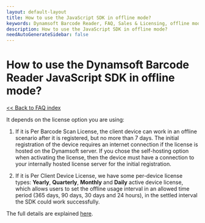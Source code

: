 ```yaml
---
layout: default-layout
title: How to use the JavaScript SDK in offline mode?
keywords: Dynamsoft Barcode Reader, FAQ, Sales & Licensing, offline mode use
description: How to use the JavaScript SDK in offline mode?
needAutoGenerateSidebar: false
---
```


# How to use the Dynamsoft Barcode Reader JavaScript SDK in offline mode?

[<< Back to FAQ index](index.md)


It depends on the license option you are using:

1. If it is Per Barcode Scan License, the client device can work in an offline scenario after it is registered, but no more than 7 days. The initial registration of the device requires an internet connection if the license is hosted on the Dynamsoft server. If you chose the self-hosting option when activating the license, then the device must have a connection to your internally hosted license server for the initial registration.

2. If it is Per Client Device License, we have some per-device license types: **Yearly**, **Quarterly**, **Monthly** and **Daily** active device license, which allows users to set the offline usage interval in an allowed time period (365 days, 90 days, 30 days and 24 hours), in the settled interval the SDK could work successfully. 

The full details are explained [here](https://www.dynamsoft.com/license-server/docs/about/licensefaq.html?ver=latest#can-a-client-device-work-offline).
